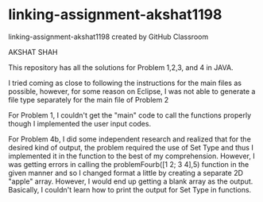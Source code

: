 # linking-assignment-akshat1198

linking-assignment-akshat1198 created by GitHub Classroom

AKSHAT SHAH

This repository has all the solutions for Problem 1,2,3, and 4 in JAVA.

I tried coming as close to following the instructions for the main files as possible, however, for some reason on Eclipse, I was not able to generate a file type separately for the main file of Problem 2

For Problem 1, I couldn't get the "main" code to call the functions properly though I implemented the user input codes.

For Problem 4b, I did some independent research and realized that for the desired kind of output, the problem required the use of Set Type and thus I implemented it in the function to the best of my comprehension. However, I was getting errors in calling the problemFourb([1 2; 3 4],5) function in the given manner and so I changed format a little by creating a separate 2D "apple" array. However, I would end up getting a blank array as the output. Basically, I couldn't learn how to print the output for Set Type in functions.
